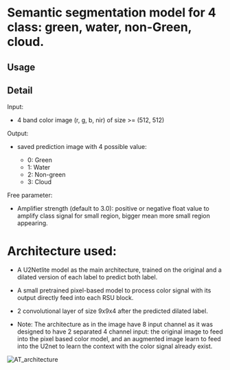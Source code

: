 # Semantic segmentation model for 4 class: green, water, non-Green, cloud.

## Usage

## Detail

Input:

+ 4 band color image (r, g, b, nir) of size >= (512, 512)

Output:

+ saved prediction image with 4 possible value:

  + 0: Green
  + 1: Water
  + 2: Non-green
  + 3: Cloud

Free parameter:

- Amplifier strength (default to 3.0): positive or negative float value to amplify class signal for small region, bigger mean more small region appearing.

# Architecture used:

+ A U2Netlite model as the main architecture, trained on the original and a dilated version of each label to predict both label.

+ A small pretrained pixel-based model to process color signal with its output directly feed into each RSU block.

+ 2 convolutional layer of size 9x9x4 after the predicted dilated label.

+ Note: The architecture as in the image have 8 input channel as it was designed to have 2 separated 4 channel input: the original image to feed into the pixel based color model,
and an augmented image learn to feed into the U2net to learn the context with the color signal already exist.

![AT_architecture](https://github.com/curiosity29/Green-Cover/assets/62107278/706f3898-122c-425f-9bb8-891f50cc5d70)
